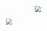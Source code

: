 ㅤㅤㅤㅤㅤㅤㅤㅤㅤㅤㅤㅤㅤㅤㅤㅤㅤㅤㅤㅤㅤㅤㅤㅤㅤ![](https://komarev.com/ghpvc/?username=solarsins&color=FFB6C1&style=plastic&label=༉‧₊˚)

<p align="center">
  <img src="https://i.pinimg.com/736x/6f/db/a0/6fdba0b0c0367052c9f6a15b4b47ea15.jpg"/>
</p>
